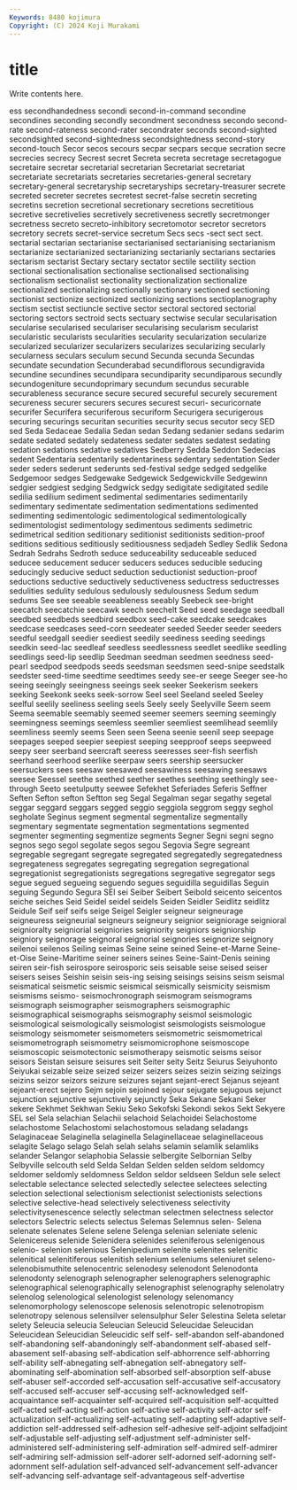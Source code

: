 ```yaml
---
Keywords: 8480 kojimura
Copyright: (C) 2024 Koji Murakami
---
```


# title

Write contents here.



ess
secondhandedness secondi second-in-command secondine secondines seconding secondly secondment secondness secondo
second-rate second-rateness second-rater secondrater seconds second-sighted secondsighted second-sightedness secondsightedness second-story
second-touch Secor secos secours secpar secpars secque secration secre secrecies
secrecy Secrest secret Secreta secreta secretage secretagogue secretaire secretar secretarial
secretarian Secretariat secretariat secretariate secretariats secretaries secretaries-general secretary secretary-general secretaryship
secretaryships secretary-treasurer secrete secreted secreter secretes secretest secret-false secretin secreting
secretins secretion secretional secretionary secretions secretitious secretive secretivelies secretively secretiveness
secretly secretmonger secretness secreto secreto-inhibitory secretomotor secretor secretors secretory secrets
secret-service secretum Secs secs -sect sect sect. sectarial sectarian sectarianise
sectarianised sectarianising sectarianism sectarianize sectarianized sectarianizing sectarianly sectarians sectaries sectarism
sectarist Sectary sectary sectator sectile sectility section sectional sectionalisation sectionalise
sectionalised sectionalising sectionalism sectionalist sectionality sectionalization sectionalize sectionalized sectionalizing sectionally
sectionary sectioned sectioning sectionist sectionize sectionized sectionizing sections sectioplanography sectism
sectist sectiuncle sective sector sectoral sectored sectorial sectoring sectors sectroid
sects sectuary sectwise secular secularisation secularise secularised seculariser secularising secularism
secularist secularistic secularists secularities secularity secularization secularize secularized secularizer secularizers
secularizes secularizing secularly secularness seculars seculum secund Secunda secunda Secundas
secundate secundation Secunderabad secundiflorous secundigravida secundine secundines secundipara secundiparity secundiparous
secundly secundogeniture secundoprimary secundum secundus securable securableness securance secure secured
secureful securely securement secureness securer securers secures securest securi- securicornate
securifer Securifera securiferous securiform Securigera securigerous securing securings securitan securities
security secus secutor secy SED sed Seda Sedaceae Sedalia Sedan
sedan Sedang sedanier sedans sedarim sedate sedated sedately sedateness sedater
sedates sedatest sedating sedation sedations sedative sedatives Sedberry Sedda Seddon
Sedecias sedent Sedentaria sedentarily sedentariness sedentary sedentation Seder seder seders
sederunt sederunts sed-festival sedge sedged sedgelike Sedgemoor sedges Sedgewake Sedgewick
Sedgewickville Sedgewinn sedgier sedgiest sedging Sedgwick sedgy sedigitate sedigitated sedile
sedilia sedilium sediment sedimental sedimentaries sedimentarily sedimentary sedimentate sedimentation sedimentations
sedimented sedimenting sedimentologic sedimentological sedimentologically sedimentologist sedimentology sedimentous sediments sedimetric
sedimetrical sedition seditionary seditionist seditionists sedition-proof seditions seditious seditiously seditiousness
sedjadeh Sedley Sedlik Sedona Sedrah Sedrahs Sedroth seduce seduceability seduceable
seduced seducee seducement seducer seducers seduces seducible seducing seducingly seducive
seduct seduction seductionist seduction-proof seductions seductive seductively seductiveness seductress seductresses
sedulities sedulity sedulous sedulously sedulousness Sedum sedum sedums See see
seeable seeableness seeably Seebeck see-bright seecatch seecatchie seecawk seech seechelt
Seed seed seedage seedball seedbed seedbeds seedbird seedbox seed-cake seedcake
seedcakes seedcase seedcases seed-corn seedeater seeded Seeder seeder seeders seedful
seedgall seedier seediest seedily seediness seeding seedings seedkin seed-lac seedleaf
seedless seedlessness seedlet seedlike seedling seedlings seed-lip seedlip Seedman seedman
seedmen seedness seed-pearl seedpod seedpods seeds seedsman seedsmen seed-snipe seedstalk
seedster seed-time seedtime seedtimes seedy see-er seege Seeger see-ho seeing
seeingly seeingness seeings seek seeker Seekerism seekers seeking Seekonk seeks
seek-sorrow Seel seel Seeland seeled Seeley seelful seelily seeliness seeling
seels Seely seely Seelyville Seem seem Seema seemable seemably seemed
seemer seemers seeming seemingly seemingness seemings seemless seemlier seemliest seemlihead
seemlily seemliness seemly seems Seen seen Seena seenie seenil seep
seepage seepages seeped seepier seepiest seeping seepproof seeps seepweed seepy
seer seerband seercraft seeress seeresses seer-fish seerfish seerhand seerhood seerlike
seerpaw seers seership seersucker seersuckers sees seesaw seesawed seesawiness seesawing
seesaws seesee Seessel seethe seethed seether seethes seething seethingly see-through
Seeto seetulputty seewee Sefekhet Seferiades Seferis Seffner Seften Sefton sefton
Seftton seg Segal Segalman segar segathy segetal seggar seggard seggars
segged seggio seggiola seggrom seggy seghol segholate Seginus segment segmental
segmentalize segmentally segmentary segmentate segmentation segmentations segmented segmenter segmenting segmentize
segments Segner Segni segni segno segnos sego segol segolate segos
segou Segovia Segre segreant segregable segregant segregate segregated segregatedly segregatedness
segregateness segregates segregating segregation segregational segregationist segregationists segregations segregative segregator
segs segue segued segueing seguendo segues seguidilla seguidillas Seguin seguing
Segundo Segura SEI sei Seiber Seibert Seibold seicento seicentos seiche
seiches Seid Seidel seidel seidels Seiden Seidler Seidlitz seidlitz Seidule
Seif seif seifs seige Seigel Seigler seigneur seigneurage seigneuress seigneurial
seigneurs seigneury seignior seigniorage seignioral seignioralty seigniorial seigniories seigniority seigniors
seigniorship seigniory seignorage seignoral seignorial seignories seignorize seignory seilenoi seilenos
Seiling seimas Seine seine seined Seine-et-Marne Seine-et-Oise Seine-Maritime seiner seiners
seines Seine-Saint-Denis seining seiren seir-fish seirospore seirosporic seis seisable seise
seised seiser seisers seises Seishin seisin seis-ing seising seisings seisins
seism seismal seismatical seismetic seismic seismical seismically seismicity seismism seismisms
seismo- seismochronograph seismogram seismograms seismograph seismographer seismographers seismographic seismographical seismographs
seismography seismol seismologic seismological seismologically seismologist seismologists seismologue seismology seismometer
seismometers seismometric seismometrical seismometrograph seismometry seismomicrophone seismoscope seismoscopic seismotectonic seismotherapy
seismotic seisms seisor seisors Seistan seisure seisures seit Seiter seity
Seitz Seiurus Seiyuhonto Seiyukai seizable seize seized seizer seizers seizes
seizin seizing seizings seizins seizor seizors seizure seizures sejant sejant-erect
Sejanus sejeant sejeant-erect sejero Sejm sejoin sejoined sejour sejugate sejugous
sejunct sejunction sejunctive sejunctively sejunctly Seka Sekane Sekani Seker sekere
Sekhmet Sekhwan Sekiu Seko Sekofski Sekondi sekos Sekt Sekyere SEL
sel Sela selachian Selachii selachoid Selachoidei Selachostome selachostome Selachostomi selachostomous
seladang seladangs Selaginaceae Selaginella selaginella Selaginellaceae selaginellaceous selagite Selago selago
Selah selah selahs selamin selamlik selamliks selander Selangor selaphobia Selassie
selbergite Selbornian Selby Selbyville selcouth seld Selda Seldan Selden selden
seldom seldomcy seldomer seldomly seldomness Seldon seldor seldseen Seldun sele
select selectable selectance selected selectedly selectee selectees selecting selection selectional
selectionism selectionist selectionists selections selective selective-head selectively selectiveness selectivity selectivitysenescence
selectly selectman selectmen selectness selector selectors Selectric selects selectus Selemas
Selemnus selen- Selena selenate selenates Selene selene Selenga selenian seleniate
selenic Selenicereus selenide Selenidera selenides seleniferous selenigenous selenio- selenion selenious
Selenipedium selenite selenites selenitic selenitical selenitiferous selenitish selenium seleniums seleniuret
seleno- selenobismuthite selenocentric selenodesy selenodont Selenodonta selenodonty selenograph selenographer selenographers
selenographic selenographical selenographically selenographist selenography selenolatry selenolog selenological selenologist selenology
selenomancy selenomorphology selenoscope selenosis selenotropic selenotropism selenotropy selenous selensilver selensulphur
Seler Selestina Seleta seletar selety Seleucia seleucia Seleucian Seleucid Seleucidae
Seleucidan Seleucidean Seleucidian Seleucidic self self- self-abandon self-abandoned self-abandoning self-abandoningly
self-abandonment self-abased self-abasement self-abasing self-abdication self-abhorrence self-abhorring self-ability self-abnegating self-abnegation
self-abnegatory self-abominating self-abomination self-absorbed self-absorption self-abuse self-abuser self-accorded self-accusation self-accusative
self-accusatory self-accused self-accuser self-accusing self-acknowledged self-acquaintance self-acquainter self-acquired self-acquisition self-acquitted
self-acted self-acting self-action self-active self-activity self-actor self-actualization self-actualizing self-actuating self-adapting
self-adaptive self-addiction self-addressed self-adhesion self-adhesive self-adjoint selfadjoint self-adjustable self-adjusting self-adjustment
self-administer self-administered self-administering self-admiration self-admired self-admirer self-admiring self-admission self-adorer self-adorned
self-adorning self-adornment self-adulation self-advanced self-advancement self-advancer self-advancing self-advantage self-advantageous self-advertise
